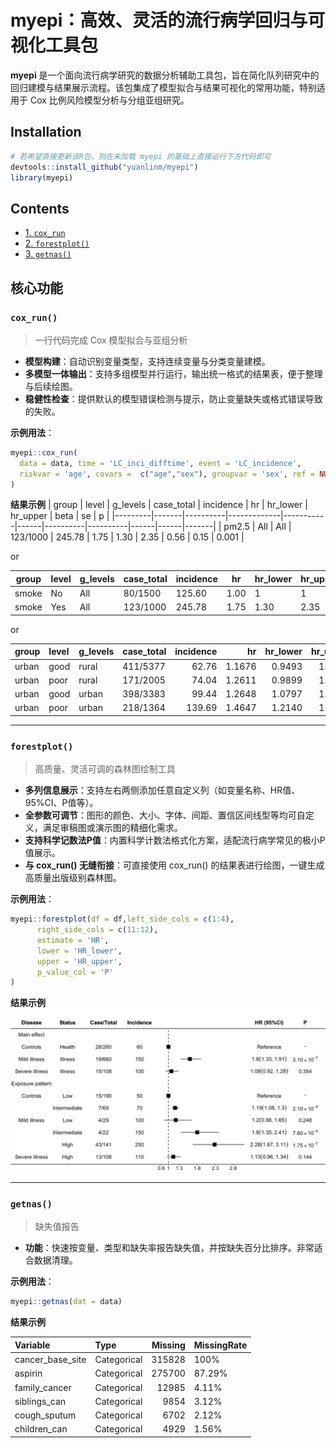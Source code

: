 # myepi：高效、灵活的流行病学回归与可视化工具包

**myepi** 是一个面向流行病学研究的数据分析辅助工具包，旨在简化队列研究中的回归建模与结果展示流程。该包集成了模型拟合与结果可视化的常用功能，特别适用于 Cox 比例风险模型分析与分组亚组研究。

## Installation
```R
# 若希望直接更新该R包，则在未加载 myepi 的基础上直接运行下方代码即可
devtools::install_github("yuanlinm/myepi")
library(myepi)
```

## Contents
- [1. `cox_run`](###`cox_run()`)
- [2. `forestplot()`](###`forestplot()`)
- [3. `getnas()`](###`getnas()`)


## 核心功能

### `cox_run()`

> 一行代码完成 Cox 模型拟合与亚组分析

- **模型构建**：自动识别变量类型，支持连续变量与分类变量建模。
- **多模型一体输出**：支持多组模型并行运行，输出统一格式的结果表，便于整理与后续绘图。
- **稳健性检查**：提供默认的模型错误检测与提示，防止变量缺失或格式错误导致的失败。

**示例用法**：

```r
myepi::cox_run(
  data = data, time = 'LC_inci_difftime', event = 'LC_incidence',
  riskvar = 'age', covars =  c("age","sex"), groupvar = 'sex', ref = NULL
)
```

**结果示例**
| group   | level | g_levels | case_total | incidence | hr   | hr_lower | hr_upper | beta | se   | p     |
|---------|-------|----------|-------------|-----------|------|----------|----------|------|------|-------|
| pm2.5   | All   | All      | 123/1000    | 245.78    | 1.75 | 1.30     | 2.35     | 0.56 | 0.15 | 0.001 |

or

| group   | level | g_levels | case_total | incidence | hr   | hr_lower | hr_upper | beta | se   | p     |
|---------|-------|----------|-------------|-----------|------|----------|----------|------|------|-------|
| smoke   | No    | All      | 80/1500     | 125.60    | 1.00 | 1      | 1      | 0  | 0  | 1   |
| smoke   | Yes   | All      | 123/1000    | 245.78    | 1.75 | 1.30     | 2.35     | 0.56 | 0.15 | 0.001 |

or

|group |level     |g_levels |case_total | incidence|     hr| hr_lower| hr_upper|   beta|     se|         p|
|:-----|:---------|:--------|:----------|---------:|------:|--------:|--------:|------:|------:|---------:|
|urban |good      |rural    |411/5377  |     62.76| 1.1676|   0.9493|   1.4361| 0.1549| 0.1056| 0.1423593|
|urban |poor      |rural    |171/2005  |     74.04| 1.2611|   0.9899|   1.6065| 0.2320| 0.1235| 0.0603900|
|urban |good      |urban    |398/3383  |     99.44| 1.2648|   1.0797|   1.4817| 0.2349| 0.0807| 0.0036124|
|urban |poor      |urban    |218/1364 |    139.69| 1.4647|   1.2140|   1.7671| 0.3817| 0.0958| 0.0000674|



---




### `forestplot()` 

> 高质量、灵活可调的森林图绘制工具

- **多列信息展示**：支持左右两侧添加任意自定义列（如变量名称、HR值、95%CI、P值等）。
- **全参数可调节**：图形的颜色、大小、字体、间距、置信区间线型等均可自定义，满足审稿图或演示图的精细化需求。
- **支持科学记数法P值**：内置科学计数法格式化方案，适配流行病学常见的极小P值展示。
- **与 cox_run() 无缝衔接**：可直接使用 cox_run() 的结果表进行绘图，一键生成高质量出版级别森林图。

**示例用法**：
```r
myepi::forestplot(df = df,left_side_cols = c(1:4),
      right_side_cols = c(11:12),
      estimate = 'HR',
      lower = 'HR_lower',
      upper = 'HR_upper',
      p_value_col = 'P'
)
```
**结果示例**
![x效果展示](temp.png)

---


### `getnas()`

> 缺失值报告

- **功能**：快速按变量、类型和缺失率报告缺失值，并按缺失百分比排序。非常适合数据清理。

**示例用法**：
```r
myepi::getnas(dat = data)
```

**结果示例**

|Variable                  |Type        | Missing|MissingRate |
|:-------------------------|:-----------|-------:|:-----------|
|cancer_base_site          |Categorical |  315828|100%        |
|aspirin                   |Categorical |  275700|87.29%      |
|family_cancer             |Categorical |   12985|4.11%       |
|siblings_can              |Categorical |    9854|3.12%       |
|cough_sputum              |Categorical |    6702|2.12%       |
|children_can              |Categorical |    4929|1.56%       |




